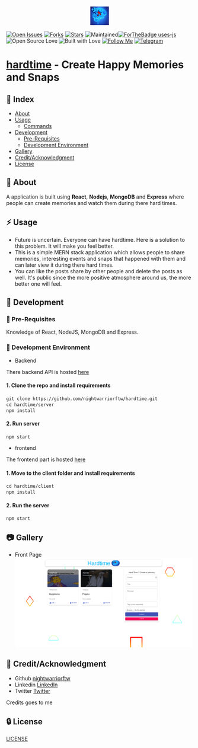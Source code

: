 <p align="center">
<img src="./public/logo.jpeg" width="50px" height="50px">
</p>

[![Open Issues](https://img.shields.io/github/issues/nightwarriorftw/hardtime?style=for-the-badge&logo=github)](https://github.com/nightwarriorftw/hardtime/issues) [![Forks](https://img.shields.io/github/forks/nightwarriorftw/hardtime?style=for-the-badge&logo=github)](https://github.com/nightwarriorftw/hardtime/network/members) [![Stars](https://img.shields.io/github/stars/nightwarriorftw/hardtime?style=for-the-badge&logo=reverbnation)](https://github.com/nightwarriorftw/hardtime/stargazers) ![Maintained](https://img.shields.io/maintenance/yes/2021?style=for-the-badge&logo=github)[![ForTheBadge uses-js](http://ForTheBadge.com/images/badges/uses-js.svg)](http://ForTheBadge.com) ![Open Source Love](https://img.shields.io/badge/Open%20Source-%E2%99%A5-red?style=for-the-badge&logo=open-source-initiative) ![Built with Love](https://img.shields.io/badge/Built%20With-%E2%99%A5-critical?style=for-the-badge&logo=ko-fi) [![Follow Me](https://img.shields.io/twitter/follow/nightwarriorftw?color=blue&label=Follow%20%40nightwarriorftw&logo=twitter&style=for-the-badge)](https://twitter.com/intent/follow?screen_name=nightwarriorftw) [![Telegram](https://img.shields.io/badge/Telegram-Chat-informational?style=for-the-badge&logo=telegram)](https://telegram.me/nightwarriorftw)


# [hardtime](https://hardtime.netlify.app/) - Create Happy Memories and Snaps

## :ledger: Index

- [About](#beginner-about)
- [Usage](#zap-usage)
  - [Commands](#package-commands)
- [Development](#wrench-development)
  - [Pre-Requisites](#notebook-pre-requisites)
  - [Development Environment](#nut_and_bolt-development-environment)
- [Gallery](#camera-gallery)
- [Credit/Acknowledgment](#star2-creditacknowledgment)
- [License](#lock-license)

## :beginner: About

A application is built using **React**, **Nodejs**, **MongoDB** and **Express** where people can create memories and watch them during there hard times.

## :zap: Usage

- Future is uncertain. Everyone can have hardtime. Here is a solution to this problem. It will make you feel better.
- This is a simple MERN stack application which allows people to share memories, interesting events and snaps that happened with them and can later view it during there hard times.
- You can like the posts share by other people and delete the posts as well. It's public since the more positive atmosphere around us, the more better one will feel.

## :wrench: Development

### :notebook: Pre-Requisites

Knowledge of React, NodeJS, MongoDB and Express.

### :nut_and_bolt: Development Environment

- Backend

There backend API is hosted [here](https://hardtime.herokuapp.com)

#### 1. Clone the repo and install requirements

```
git clone https://github.com/nightwarriorftw/hardtime.git
cd hardtime/server
npm install
```

#### 2. Run server

```
npm start
```

- frontend

The frontend part is hosted [here](https://hardtime.netlify.app/)

#### 1. Move to the client folder and install requirements

```
cd hardtime/client
npm install
```

#### 2. Run the server

```
npm start
```

## :camera: Gallery

- Front Page
  ![FrontPage](./public/front_page.png)

## :star2: Credit/Acknowledgment
- Github [nightwarriorftw](https://github.com/nightwarriorftw)
- Linkedin [LinkedIn](https://linkedin.com/in/developer-aman-verma)
- Twitter [Twitter](https://twitter.com/twitter.com)

Credits goes to me 
## :lock: License

[LICENSE](/LICENSE)